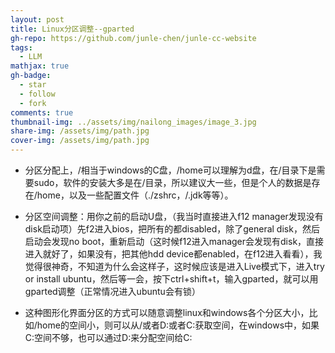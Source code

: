 ```yaml
---
layout: post
title: Linux分区调整--gparted
gh-repo: https://github.com/junle-chen/junle-cc-website
tags:
  - LLM
mathjax: true
gh-badge:
  - star
  - follow
  - fork
comments: true
thumbnail-img: ../assets/img/nailong_images/image_3.jpg
share-img: /assets/img/path.jpg
cover-img: /assets/img/path.jpg
---
```


- 分区分配上，/相当于windows的C盘，/home可以理解为d盘，在/目录下是需要sudo，软件的安装大多是在/目录，所以建议大一些，但是个人的数据是存在/home，以及一些配置文件（./zshrc，/.jdk等等）。

- 分区空间调整：用你之前的启动U盘，（我当时直接进入f12 manager发现没有disk启动项）先f2进入bios，把所有的都disabled，除了general disk，然后启动会发现no boot，重新启动（这时候f12进入manager会发现有disk，直接进入就好了，如果没有，把其他hdd device都enabled，在f12进入看看），我觉得很神奇，不知道为什么会这样子，这时候应该是进入Live模式下，进入try or install ubuntu，然后等一会，按下ctrl+shift+t，输入gparted，就可以用gparted调整（正常情况进入ubuntu会有锁）

- 这种图形化界面分区的方式可以随意调整linux和windows各个分区大小，比如/home的空间小，则可以从/或者D:或者C:获取空间，在windows中，如果C:空间不够，也可以通过D:来分配空间给C: